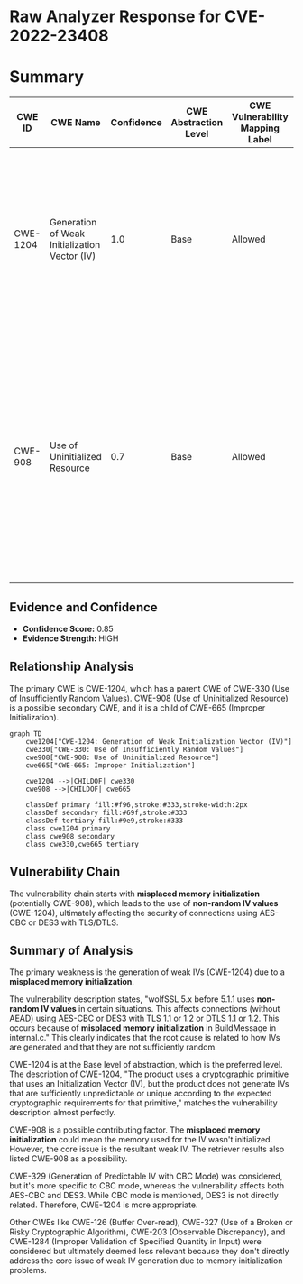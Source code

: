 # Raw Analyzer Response for CVE-2022-23408

# Summary
| CWE ID | CWE Name | Confidence | CWE Abstraction Level | CWE Vulnerability Mapping Label | CWE-Vulnerability Mapping Notes |
|---|---|---|---|---|---|
| CWE-1204 | Generation of Weak Initialization Vector (IV) | 1.0 | Base | Allowed | Primary CWE. The vulnerability description explicitly mentions the use of **non-random IV values**, which directly aligns with the description of CWE-1204. |
| CWE-908 | Use of Uninitialized Resource | 0.7 | Base | Allowed | Secondary CWE. The vulnerability description mentions **misplaced memory initialization**, suggesting that the memory used for IV generation might not have been properly initialized, leading to predictable or non-random values. |

## Evidence and Confidence

*   **Confidence Score:** 0.85
*   **Evidence Strength:** HIGH

## Relationship Analysis
The primary CWE is CWE-1204, which has a parent CWE of CWE-330 (Use of Insufficiently Random Values). CWE-908 (Use of Uninitialized Resource) is a possible secondary CWE, and it is a child of CWE-665 (Improper Initialization).

```mermaid
graph TD
    cwe1204["CWE-1204: Generation of Weak Initialization Vector (IV)"]
    cwe330["CWE-330: Use of Insufficiently Random Values"]
    cwe908["CWE-908: Use of Uninitialized Resource"]
    cwe665["CWE-665: Improper Initialization"]

    cwe1204 -->|CHILDOF| cwe330
    cwe908 -->|CHILDOF| cwe665

    classDef primary fill:#f96,stroke:#333,stroke-width:2px
    classDef secondary fill:#69f,stroke:#333
    classDef tertiary fill:#9e9,stroke:#333
    class cwe1204 primary
    class cwe908 secondary
    class cwe330,cwe665 tertiary
```

## Vulnerability Chain
The vulnerability chain starts with **misplaced memory initialization** (potentially CWE-908), which leads to the use of **non-random IV values** (CWE-1204), ultimately affecting the security of connections using AES-CBC or DES3 with TLS/DTLS.

## Summary of Analysis
The primary weakness is the generation of weak IVs (CWE-1204) due to a **misplaced memory initialization**.

The vulnerability description states, "wolfSSL 5.x before 5.1.1 uses **non-random IV values** in certain situations. This affects connections (without AEAD) using AES-CBC or DES3 with TLS 1.1 or 1.2 or DTLS 1.1 or 1.2. This occurs because of **misplaced memory initialization** in BuildMessage in internal.c." This clearly indicates that the root cause is related to how IVs are generated and that they are not sufficiently random.

CWE-1204 is at the Base level of abstraction, which is the preferred level. The description of CWE-1204, "The product uses a cryptographic primitive that uses an Initialization Vector (IV), but the product does not generate IVs that are sufficiently unpredictable or unique according to the expected cryptographic requirements for that primitive," matches the vulnerability description almost perfectly.

CWE-908 is a possible contributing factor. The **misplaced memory initialization** could mean the memory used for the IV wasn't initialized. However, the core issue is the resultant weak IV. The retriever results also listed CWE-908 as a possibility.

CWE-329 (Generation of Predictable IV with CBC Mode) was considered, but it's more specific to CBC mode, whereas the vulnerability affects both AES-CBC and DES3. While CBC mode is mentioned, DES3 is not directly related. Therefore, CWE-1204 is more appropriate.

Other CWEs like CWE-126 (Buffer Over-read), CWE-327 (Use of a Broken or Risky Cryptographic Algorithm), CWE-203 (Observable Discrepancy), and CWE-1284 (Improper Validation of Specified Quantity in Input) were considered but ultimately deemed less relevant because they don't directly address the core issue of weak IV generation due to memory initialization problems.